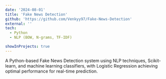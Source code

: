 ```yaml
---
date: '2024-08-01'
title: 'Fake News Detection'
github: 'https://github.com/Venkyy97/Fake-News-Detection'
external: ''
tech:
  - Python
  - NLP (BOW, N-grams, TF-IDF)

showInProjects: true
---
```


A Python-based Fake News Detection system using NLP techniques, Scikit-learn, and machine learning classifiers, with Logistic Regression achieving optimal performance for real-time prediction.
